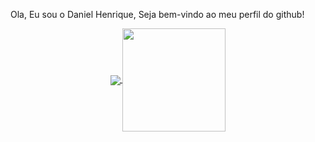  Ola, Eu sou o Daniel Henrique, Seja bem-vindo ao meu perfil do github!
<p align="center">
  <a href="https://github.com/anuraghazra/github-readme-stats">
    <img
      align="center"
      src="https://github-readme-stats.vercel.app/api/top-langs/?username=eudanielhenrique&layout=compact"
    />
  </a>
  <a href="https://github.com/anuraghazra/github-readme-stats">
    <img
      align="center"
      height="165"
      src="https://github-readme-stats.vercel.app/api?username=eudanielhenrique&count_private=true&show_icons=true&custom_title=Github%20Status&hide=issues"
    />
  </a>
</p>
